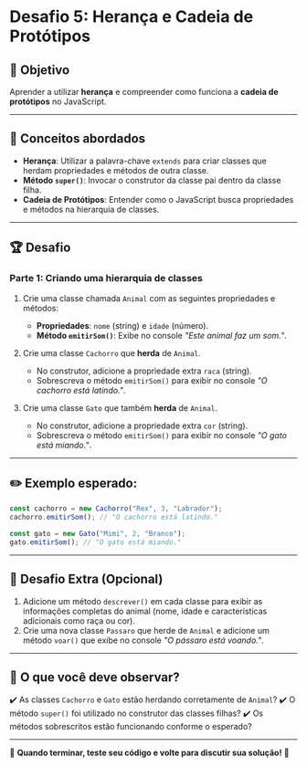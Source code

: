 # Desafio 5: Herança e Cadeia de Protótipos

## 📌 Objetivo
Aprender a utilizar **herança** e compreender como funciona a **cadeia de protótipos** no JavaScript.

---

## 🔹 Conceitos abordados
- **Herança**: Utilizar a palavra-chave `extends` para criar classes que herdam propriedades e métodos de outra classe.
- **Método `super()`**: Invocar o construtor da classe pai dentro da classe filha.
- **Cadeia de Protótipos**: Entender como o JavaScript busca propriedades e métodos na hierarquia de classes.

---

## 🏆 Desafio

### **Parte 1: Criando uma hierarquia de classes**
1. Crie uma classe chamada `Animal` com as seguintes propriedades e métodos:
   - **Propriedades**: `nome` (string) e `idade` (número).
   - **Método `emitirSom()`**: Exibe no console _"Este animal faz um som."_.

2. Crie uma classe `Cachorro` que **herda** de `Animal`.
   - No construtor, adicione a propriedade extra `raca` (string).
   - Sobrescreva o método `emitirSom()` para exibir no console _"O cachorro está latindo."_.

3. Crie uma classe `Gato` que também **herda** de `Animal`.
   - No construtor, adicione a propriedade extra `cor` (string).
   - Sobrescreva o método `emitirSom()` para exibir no console _"O gato está miando."_.

---

## ✏️ Exemplo esperado:
```javascript
const cachorro = new Cachorro("Rex", 3, "Labrador");
cachorro.emitirSom(); // "O cachorro está latindo."

const gato = new Gato("Mimi", 2, "Branco");
gato.emitirSom(); // "O gato está miando."
```

---

## 🚀 Desafio Extra (Opcional)
1. Adicione um método `descrever()` em cada classe para exibir as informações completas do animal (nome, idade e características adicionais como raça ou cor).
2. Crie uma nova classe `Passaro` que herde de `Animal` e adicione um método `voar()` que exibe no console _"O pássaro está voando."_.

---

## 🔎 O que você deve observar?
✔️ As classes `Cachorro` e `Gato` estão herdando corretamente de `Animal`?
✔️ O método `super()` foi utilizado no construtor das classes filhas?
✔️ Os métodos sobrescritos estão funcionando conforme o esperado?

---

🔹 **Quando terminar, teste seu código e volte para discutir sua solução!** 🚀

